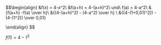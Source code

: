 

$$\begin{align}
&f(x) = 4-x^2\\
&f(a+h) = 4-(a+h)^2\ und\ f(a) = 4-a^2\\
&{f(a+h) -f(a) \over h}\\
&{(4-(a+h)^2) - (4-a^2) \over h}  \\
&{(4-(1+0,01)^2)) - (4-(1^2)) \over 0,01}

\end{align}
$$

$f(1) = 4-1^2$



